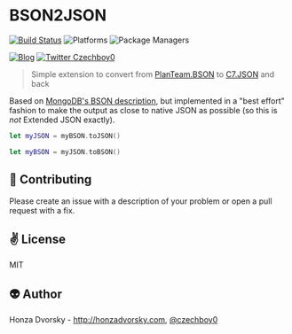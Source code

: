 # BSON2JSON

[![Build Status](https://travis-ci.org/czechboy0/BSON2JSON.svg?branch=master)](https://travis-ci.org/czechboy0/BSON2JSON)
![Platforms](https://img.shields.io/badge/platforms-Linux%20%7C%20OS%20X-blue.svg)
![Package Managers](https://img.shields.io/badge/package%20managers-SwiftPM-yellow.svg)

[![Blog](https://img.shields.io/badge/blog-honzadvorsky.com-green.svg)](http://honzadvorsky.com)
[![Twitter Czechboy0](https://img.shields.io/badge/twitter-czechboy0-green.svg)](http://twitter.com/czechboy0)

> Simple extension to convert from [PlanTeam.BSON](https://github.com/PlanTeam/BSON) to [C7.JSON](https://github.com/open-swift/C7/blob/master/Sources/JSON.swift) and back

Based on [MongoDB's BSON description](https://docs.mongodb.com/v3.0/reference/mongodb-extended-json/), but implemented in a "best effort" fashion to make the output as close to native JSON as possible (so this is *not* Extended JSON exactly).

```swift
let myJSON = myBSON.toJSON()
```

```swift
let myBSON = myJSON.toBSON()
```

:gift_heart: Contributing
------------
Please create an issue with a description of your problem or open a pull request with a fix.

:v: License
-------
MIT

:alien: Author
------
Honza Dvorsky - http://honzadvorsky.com, [@czechboy0](http://twitter.com/czechboy0)
